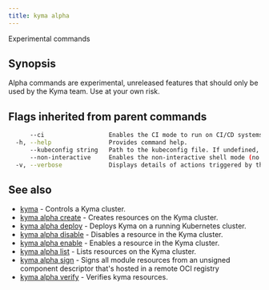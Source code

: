 ```yaml
---
title: kyma alpha
---
```


Experimental commands

## Synopsis

Alpha commands are experimental, unreleased features that should only be used by the Kyma team. Use at your own risk.


## Flags inherited from parent commands

```bash
      --ci                  Enables the CI mode to run on CI/CD systems. It avoids any user interaction (such as no dialog prompts) and ensures that logs are formatted properly in log files (such as no spinners for CLI steps).
  -h, --help                Provides command help.
      --kubeconfig string   Path to the kubeconfig file. If undefined, Kyma CLI uses the KUBECONFIG environment variable, or falls back "/$HOME/.kube/config".
      --non-interactive     Enables the non-interactive shell mode (no colorized output, no spinner).
  -v, --verbose             Displays details of actions triggered by the command.
```

## See also

* [kyma](kyma.md)	 - Controls a Kyma cluster.
* [kyma alpha create](kyma_alpha_create.md)	 - Creates resources on the Kyma cluster.
* [kyma alpha deploy](kyma_alpha_deploy.md)	 - Deploys Kyma on a running Kubernetes cluster.
* [kyma alpha disable](kyma_alpha_disable.md)	 - Disables a resource in the Kyma cluster.
* [kyma alpha enable](kyma_alpha_enable.md)	 - Enables a resource in the Kyma cluster.
* [kyma alpha list](kyma_alpha_list.md)	 - Lists resources on the Kyma cluster.
* [kyma alpha sign](kyma_alpha_sign.md)	 - Signs all module resources from an unsigned component descriptor that's hosted in a remote OCI registry
* [kyma alpha verify](kyma_alpha_verify.md)	 - Verifies kyma resources.

